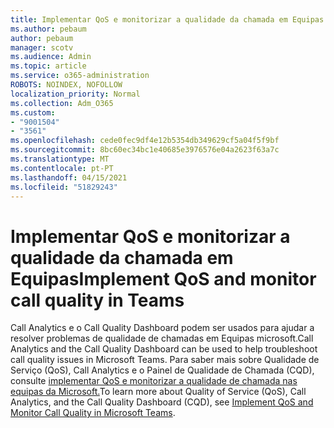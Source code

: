 ```yaml
---
title: Implementar QoS e monitorizar a qualidade da chamada em Equipas
ms.author: pebaum
author: pebaum
manager: scotv
ms.audience: Admin
ms.topic: article
ms.service: o365-administration
ROBOTS: NOINDEX, NOFOLLOW
localization_priority: Normal
ms.collection: Adm_O365
ms.custom:
- "9001504"
- "3561"
ms.openlocfilehash: cede0fec9df4e12b5354db349629cf5a04f5f9bf
ms.sourcegitcommit: 8bc60ec34bc1e40685e3976576e04a2623f63a7c
ms.translationtype: MT
ms.contentlocale: pt-PT
ms.lasthandoff: 04/15/2021
ms.locfileid: "51829243"
---
```

# <a name="implement-qos-and-monitor-call-quality-in-teams"></a><span data-ttu-id="1dbd1-102">Implementar QoS e monitorizar a qualidade da chamada em Equipas</span><span class="sxs-lookup"><span data-stu-id="1dbd1-102">Implement QoS and monitor call quality in Teams</span></span>

<span data-ttu-id="1dbd1-103">Call Analytics e o Call Quality Dashboard podem ser usados para ajudar a resolver problemas de qualidade de chamadas em Equipas microsoft.</span><span class="sxs-lookup"><span data-stu-id="1dbd1-103">Call Analytics and the Call Quality Dashboard can be used to help troubleshoot call quality issues in Microsoft Teams.</span></span> <span data-ttu-id="1dbd1-104">Para saber mais sobre Qualidade de Serviço (QoS), Call Analytics e o Painel de Qualidade de Chamada (CQD), consulte [implementar QoS e monitorizar a qualidade de chamada nas equipas da Microsoft.](https://docs.microsoft.com/microsoftteams/monitor-call-quality-qos)</span><span class="sxs-lookup"><span data-stu-id="1dbd1-104">To learn more about Quality of Service (QoS), Call Analytics, and the Call Quality Dashboard (CQD), see [Implement QoS and Monitor Call Quality in Microsoft Teams](https://docs.microsoft.com/microsoftteams/monitor-call-quality-qos).</span></span> 
